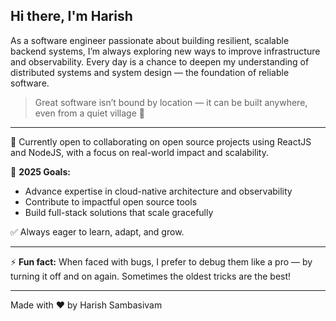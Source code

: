 ## Hi there, I'm Harish

As a software engineer passionate about building resilient, scalable backend systems, I’m always exploring new ways to improve infrastructure and observability. Every day is a chance to deepen my understanding of distributed systems and system design — the foundation of reliable software.

> Great software isn’t bound by location — it can be built anywhere, even from a quiet village 💚

---

👯 Currently open to collaborating on open source projects using ReactJS and NodeJS, with a focus on real-world impact and scalability.

🥅 **2025 Goals:**  
- Advance expertise in cloud-native architecture and observability  
- Contribute to impactful open source tools  
- Build full-stack solutions that scale gracefully  

✅ Always eager to learn, adapt, and grow.

---

⚡ **Fun fact:** When faced with bugs, I prefer to debug them like a pro — by turning it off and on again. Sometimes the oldest tricks are the best!

---

Made with ❤ by Harish Sambasivam
